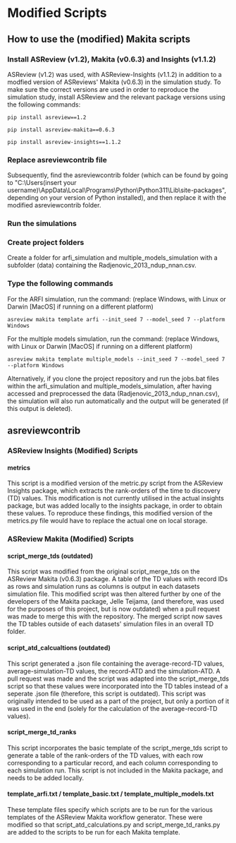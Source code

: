# Modified Scripts

## How to use the (modified) Makita scripts

### Install ASReview (v1.2), Makita (v0.6.3) and Insights (v1.1.2)

ASReview (v1.2) was used, with ASReview-Insights (v1.1.2) in addition to a modfied version of ASReviews' Makita (v0.6.3) in the simulation study. To make sure the correct versions are used in order to reproduce the simulation study, install ASReview and the relevant package versions using the following commands:


````batch
pip install asreview==1.2
````

````batch
pip install asreview-makita==0.6.3
````
````batch
pip install asreview-insights==1.1.2
````

### Replace asreviewcontrib file

Subsequently, find the asreviewcontrib folder (which can be found by going to "C:\Users\(insert your username)\AppData\Local\Programs\Python\Python311\Lib\site-packages", depending on your version of Python installed), and then replace it with the modified asreviewcontrib folder.

### Run the simulations

### Create project folders 

Create a folder for arfi_simulation and multiple_models_simulation with a subfolder (data) containing the Radjenovic_2013_ndup_nnan.csv. 

### Type the following commands 

For the ARFI simulation, run the command: (replace Windows, with Linux or Darwin [MacOS] if running on a different platform)

````batch
asreview makita template arfi --init_seed 7 --model_seed 7 --platform Windows
````

For the multiple models simulation, run the command: (replace Windows, with Linux or Darwin [MacOS] if running on a different platform)

````batch
asreview makita template multiple_models --init_seed 7 --model_seed 7 --platform Windows
````

Alternatively, if you clone the project repository and run the jobs.bat files within the arfi_simulation and multiple_models_simulation, after having accessed and preprocessed the data (Radjenovic_2013_ndup_nnan.csv), the simulation will also run automatically and the output will be generated (if this output is deleted). 

## asreviewcontrib 

### ASReview Insights (Modified) Scripts 

#### metrics

This script is a modified version of the metric.py script from the ASReview Insights package, which extracts the rank-orders of the time to discovery (TD) values. This modification is not currently utilised in the actual insights package, but was added locally to
the insights package, in order to obtain these values. To reproduce these findings, this modified version of the metrics.py file would have to replace the actual one on local storage. 

### ASReview Makita (Modified) Scripts 

#### script_merge_tds (outdated)

This script was modified from the original script_merge_tds on the ASReview Makita (v0.6.3) package. A table of the TD values with record IDs as rows and simulation runs as columns is output in each datasets simulation file. This modified script was then altered further by one of the developers of the Makita 
package, Jelle Teijama, (and therefore, was used for the purposes of this project, but is now outdated) when a pull request was made to merge this with the repository. The merged script now saves the TD 
tables outside of each datasets' simulation files in an overall TD folder. 

#### script_atd_calcualtions (outdated)

This script generated a .json file containing the average-record-TD values, average-simulation-TD values, the record-ATD and the simulation-ATD. A pull request was made and the script was adapted 
into the script_merge_tds script so that these values were incorporated into the TD tables instead of a seperate .json file (therefore, this script is outdated). This script was originally
intended to be used as a part of the project, but only a portion of it was used in the end (solely for the calculation of the average-record-TD values). 

#### script_merge_td_ranks

This script incorporates the basic template of the script_merge_tds script to generate a table of the rank-orders of the TD values, with each row corresponding to a particular record, and 
each column corresponding to each simulation run. This script is not included in the Makita package, and needs to be added locally. 

#### template_arfi.txt / template_basic.txt / template_multiple_models.txt

These template files specify which scripts are to be run for the various templates of the ASReview Makita workflow generator. These were modified so that script_atd_calculations.py and script_merge_td_ranks.py are added to the scripts to be run for each Makita template. 
